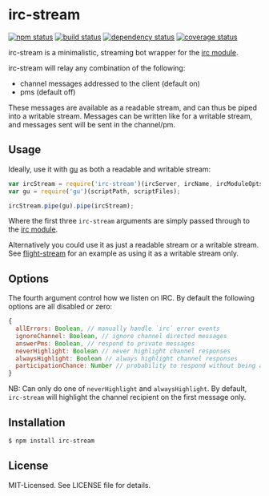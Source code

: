 # irc-stream
[![npm status](http://img.shields.io/npm/v/irc-stream.svg)](https://www.npmjs.org/package/irc-stream)
[![build status](https://secure.travis-ci.org/clux/irc-stream.svg)](http://travis-ci.org/clux/irc-stream)
[![dependency status](https://david-dm.org/clux/irc-stream.svg)](https://david-dm.org/clux/irc-stream)
[![coverage status](http://img.shields.io/coveralls/clux/irc-stream.svg)](https://coveralls.io/r/clux/irc-stream)

irc-stream is a minimalistic, streaming bot wrapper for the [irc module](https://npmjs.org/package/irc).

irc-stream will relay any combination of the following:

- channel messages addressed to the client (default on)
- pms (default off)

These messages are available as a readable stream, and can thus be piped into a writable stream.
Messages can be written like for a writable stream, and messages sent will be sent in the channel/pm.


## Usage
Ideally, use it with [gu](https://npmjs.org/package/gu) as both a readable and writable stream:

```js
var ircStream = require('irc-stream')(ircServer, ircName, ircModuleOpts, ircStreamOpts);
var gu = require('gu')(scriptPath, scriptFiles);

ircStream.pipe(gu).pipe(ircStream);
```

Where the first three `irc-stream` arguments are simply passed through to the [irc module](https://npmjs.org/package/irc).

Alternatively you could use it as just a readable stream or a writable stream. See [flight-stream](https://github.com/clux/flight-stream) for an example as using it as a writable stream only.


## Options
The fourth argument control how we listen on IRC. By default the following options are all disabled or zero:

```js
{
  allErrors: Boolean, // manually handle `irc` error events
  ignoreChannel: Boolean, // ignore channel directed messages
  answerPms: Boolean, // respond to private messages
  neverHighlight: Boolean // never highlight channel responses
  alwaysHighlight: Boolean // always highlight channel responses
  participationChance: Number // probability to respond without being addressed
}
```

NB: Can only do one of `neverHighlight` and `alwaysHighlight`. By default, `irc-stream` will highlight the channel recipient on the first message only.

## Installation

```sh
$ npm install irc-stream
```

## License
MIT-Licensed. See LICENSE file for details.
